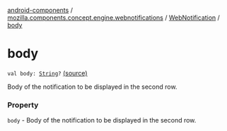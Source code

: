[android-components](../../index.md) / [mozilla.components.concept.engine.webnotifications](../index.md) / [WebNotification](index.md) / [body](./body.md)

# body

`val body: `[`String`](https://kotlinlang.org/api/latest/jvm/stdlib/kotlin/-string/index.html)`?` [(source)](https://github.com/mozilla-mobile/android-components/blob/master/components/concept/engine/src/main/java/mozilla/components/concept/engine/webnotifications/WebNotification.kt#L28)

Body of the notification to be displayed in the second row.

### Property

`body` - Body of the notification to be displayed in the second row.